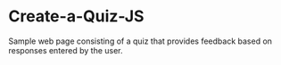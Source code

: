 # Create-a-Quiz-JS
Sample web page consisting of a quiz that provides feedback based on responses entered by the user.
